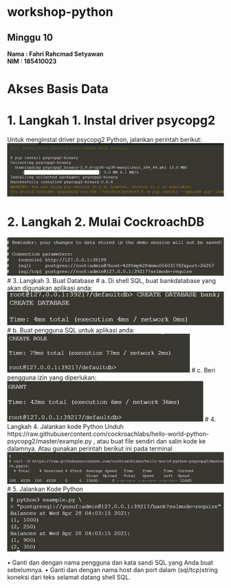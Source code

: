 # workshop-python
<h2>Minggu 10</h2>
<b>Nama : Fahri Rahcmad Setyawan</b></br>
<b>NIM : 185410023</b>

# Akses Basis Data
# 1. Langkah 1. Instal driver psycopg2
Untuk menginstal driver psycopg2 Python, jalankan perintah berikut:
<img src="https://github.com/Fahri54/workshop-python/blob/main/minggu-10/gambar/1.png"/>

# 2. Langkah 2. Mulai CockroachDB
<img src="https://github.com/Fahri54/workshop-python/blob/main/minggu-10/gambar/2.png"/>
# 3.	Langkah 3. Buat Database
# a.	Di shell SQL, buat bankdatabase yang akan digunakan aplikasi anda:
<img src="https://github.com/Fahri54/workshop-python/blob/main/minggu-10/gambar/3.png"/>
# b.	Buat pengguna SQL untuk aplikasi anda:
<img src="https://github.com/Fahri54/workshop-python/blob/main/minggu-10/gambar/4.png"/>
# c.	Beri pengguna izin yang diperlukan:
<img src="https://github.com/Fahri54/workshop-python/blob/main/minggu-10/gambar/5.png"/>
# 4.	Langkah 4. Jalankan kode Python
Unduh https://raw.githubusercontent.com/cockroachlabs/hello-world-python-psycopg2/master/example.py  , atau buat file sendiri dan 
salin kode ke dalamnya. Atau gunakan perintah berikut ini pada terminal

<img src="https://github.com/Fahri54/workshop-python/blob/main/minggu-10/gambar/6.png"/>
# 5.	Jalankan Kode Python
<img src="https://github.com/Fahri54/workshop-python/blob/main/minggu-10/gambar/7.png"/>

  •	Ganti dan dengan nama pengguna dan kata sandi SQL yang Anda buat sebelumnya.
  •	Ganti dan dengan nama host dan port dalam (sql/tcp)string koneksi dari teks selamat datang shell SQL.
